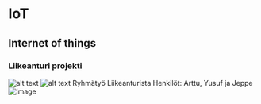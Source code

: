 # IoT
## Internet of things
### Liikeanturi projekti
![alt text](https://github.com/ArttuNieminen/IoT/blob/main/Nimet%C3%B6n%20kaavio.drawio.png)
![alt text](https://github.com/ArttuNieminen/IoT/blob/main/LiikeKaavio.drawio.png)
Ryhmätyö Liikeanturista Henkilöt: Arttu, Yusuf ja Jeppe
![image](https://user-images.githubusercontent.com/113332724/189603065-88e392b5-edb8-4900-b962-61e8343ad8db.png)
